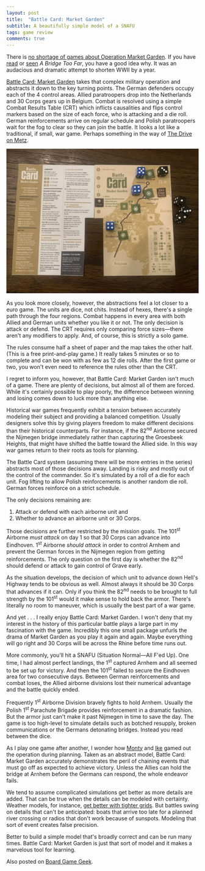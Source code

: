 ```yaml
---
layout: post
title:  "Battle Card: Market Garden"
subtitle: A beautifully simple model of a SNAFU
tags: game review
comments: true
---
```


There is [no shortage of games about Operation Market
Garden](https://boardgamegeek.com/geeksearch.php?action=search&objecttype=boardgame&q=market%20garden). If
you have [read](https://en.wikipedia.org/wiki/A_Bridge_Too_Far_(book))
or [seen](https://en.wikipedia.org/wiki/A_Bridge_Too_Far_(film)) _A
Bridge Too Far_, you have a good idea why. It was an audacious and
dramatic attempt to shorten WWII by a year.

[Battle Card: Market
Garden](https://boardgamegeek.com/boardgame/377068/battle-card-market-garden)
takes that complex military operation and abstracts it down to the key
turning points. The German defenders occupy each of the 4 control
areas. Allied paratroopers drop into the Netherlands and 30 Corps
gears up in Belgium. Combat is resolved using a simple Combat Results
Table (CRT) which inflicts causalities and flips control markers based
on the size of each force, who is attacking and a die roll. German
reinforcements arrive on regular schedule and Polish paratroopers wait
for the fog to clear so they can join the battle. It looks a lot like
a traditional, if small, war game. Perhaps something in the way of
[The Drive on
Metz](https://www.strategypage.com/wargames-handbook/chapter/4-3-metz.aspx).

![An allied victory.](/images/market_garden.jpg)

As you look more closely, however, the abstractions feel a lot closer
to a euro game. The units are dice, not chits. Instead of hexes,
there's a single path through the four regions. Combat happens in
every area with both Allied and German units whether you like it or
not. The only decision is attack or defend. The CRT requires only
comparing force sizes&mdash;there aren't any modifiers to apply. And,
of course, this is strictly a solo game.

The rules consume half a sheet of paper and the map takes the other
half. (This is a free print-and-play game.) It really takes 5 minutes
or so to complete and can be won with as few as 12 die rolls. After
the first game or two, you won't even need to reference the rules
other than the CRT. 

I regret to inform you, however, that Battle Card: Market Garden isn't
much of a game. There are plenty of decisions, but almost all of them
are forced. While it's certainly possible to play poorly, the
difference between winning and losing comes down to luck more than
anything else. 

Historical war games frequently exhibit a tension between accurately
modeling their subject and providing a balanced competition. Usually
designers solve this by giving players freedom to make different
decisions than their historical counterparts. For instance, if the
82<sup>nd</sup> Airborne secured the Nijmegen bridge immediately
rather than capturing the Groesbeek Heights, that might have shifted
the battle toward the Allied side. In this way war games return to
their roots as tools for planning.

The Battle Card system (assuming there will be more entries in the
series) abstracts most of those decisions away. Landing is risky and
mostly out of the control of the commander. So it's simulated by a
roll of a die for each unit. Fog lifting to allow Polish
reinforcements is another random die roll. German forces reinforce on
a strict schedule.

The only decisions remaining are:

1. Attack or defend with each airborne unit and
2. Whether to advance an airborne unit or 30 Corps.
   
Those decisions are further restricted by the mission goals. The
101<sup>st</sup> Airborne _must attack_ on day 1 so that 30 Corps can
advance into Eindhoven. 1<sup>st</sup> Airborne _should attack_ in
order to control Arnhem and prevent the German forces in the Nijmegen
region from getting reinforcements. The only question on the first day
is whether the 82<sup>nd</sup> should defend or attack to gain control
of Grave early.

As the situation develops, the decision of which unit to advance down
Hell's Highway tends to be obvious as well. Almost always it should be
30 Corps that advances if it can. Only if you think the
82<sup>nd</sup> needs to be brought to full strength by the
101<sup>st</sup> would it make sense to hold back the armor. There's
literally no room to maneuver, which is usually the best part of a war
game.

And yet . . . I really enjoy Battle Card: Market Garden. I won't deny
that my interest in the history of this particular battle plays a
large part in my fascination with the game. Incredibly this one small
package unfurls the drama of Market Garden as you play it again and
again. Maybe everything will go right and 30 Corps will be across the
Rhine before time runs out.

More commonly, you'll hit a SNAFU (Situation Normal&mdash;All F'ed
Up). One time, I had almost perfect landings, the 1<sup>st</sup>
captured Arnhem and all seemed to be set up for victory. And then the
101<sup>st</sup> failed to secure the Eindhoven area for two
consecutive days. Between German reinforcements and combat loses, the
Allied airborne divisions lost their numerical advantage and the
battle quickly ended.

Frequently 1<sup>st</sup> Airborne Division bravely fights to hold
Arnhem. Usually the Polish 1<sup>st</sup> Parachute Brigade provides
reinforcement in a dramatic fashion. But the armor just can't make it
past Nijmegen in time to save the day. The game is too high-level to
simulate details such as botched resupply, broken communications or
the Germans detonating bridges. Instead you read between the dice.

As I play one game after another, I wonder how
[Monty](https://en.wikipedia.org/wiki/Bernard_Montgomery) and
[Ike](https://en.wikipedia.org/wiki/Dwight_D._Eisenhower) gamed out
the operation during planning. Taken as an abstract model, Battle
Card: Market Garden accurately demonstrates the peril of chaining
events that must go off as expected to achieve victory. Unless the
Allies can hold the bridge at Arnhem before the Germans can respond,
the whole endeavor fails.

We tend to assume complicated simulations get better as more details
are added. That can be true when the details can be modeled with
certainty. Weather models, for instance, [get better with tighter
grids](https://earthscience.stackexchange.com/questions/19/how-do-weather-models-work/56#56). But
battles swing on details that can't be anticipated: boats that arrive
too late for a planned river crossing or radios that don't work
because of sunspots. Modeling that sort of event creates false
precision. 

Better to build a simple model that's broadly correct and can be run
many times. Battle Card: Market Garden is just that sort of model and
it makes a marvelous tool for learning.

Also posted on [Board Game
Geek](https://boardgamegeek.com/thread/3012493/beautifully-simple-model-snafu).
